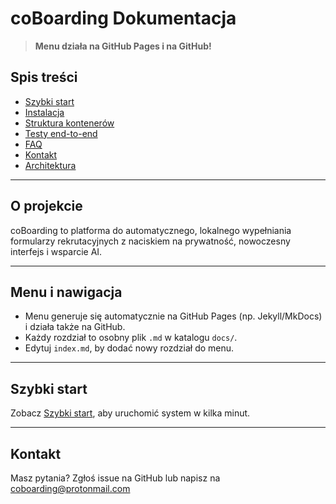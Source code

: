 # coBoarding Dokumentacja

> **Menu działa na GitHub Pages i na GitHub!**

## Spis treści
- [Szybki start](quickstart.md)
- [Instalacja](install.md)
- [Struktura kontenerów](containers.md)
- [Testy end-to-end](e2e-tests.md)
- [FAQ](faq.md)
- [Kontakt](contact.md)
- [Architektura](architecture.md)

---

## O projekcie
coBoarding to platforma do automatycznego, lokalnego wypełniania formularzy rekrutacyjnych z naciskiem na prywatność, nowoczesny interfejs i wsparcie AI.

---

## Menu i nawigacja
- Menu generuje się automatycznie na GitHub Pages (np. Jekyll/MkDocs) i działa także na GitHub.
- Każdy rozdział to osobny plik `.md` w katalogu `docs/`.
- Edytuj `index.md`, by dodać nowy rozdział do menu.

---

## Szybki start
Zobacz [Szybki start](quickstart.md), aby uruchomić system w kilka minut.

---

## Kontakt
Masz pytania? Zgłoś issue na GitHub lub napisz na coboarding@protonmail.com

